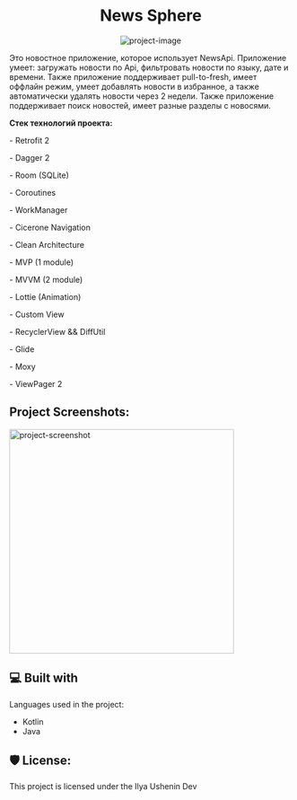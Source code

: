<h1 align="center" id="title">News Sphere</h1>

<p align="center"><img src="https://i.ibb.co/CHkDxwh/morning-news-newspaper-icon-1320136429130706490.png" alt="project-image"></p>

<p id="description">Это новостное приложение, которое использует NewsApi. Приложение умеет: загружать новости по Api, фильтровать новости по языку, дате и времени. Также приложение поддерживает pull-to-fresh, имеет оффлайн режим, умеет добавлять новости в избранное, а также автоматически удалять новости через 2 недели. Также приложение поддерживает поиск новостей, имеет разные разделы с новосями. </p>

<p><b>Стек технологий проекта:</b></p>

<p>- Retrofit 2</p>

<p>- Dagger 2</p>

<p>- Room (SQLite) </p>

<p>- Coroutines</p>

<p>- WorkManager</p>

<p>- Cicerone Navigation</p>

<p>- Clean Architecture</p>

<p>- MVP (1 module)</p>

<p>- MVVM (2 module)</p>

<p>- Lottie (Animation)</p>

<p>- Custom View</p>

<p>- RecyclerView &amp;&amp; DiffUtil</p>

<p>- Glide</p>

<p>- Moxy</p>

<p>- ViewPager 2</p>

<h2>Project Screenshots:</h2>

<img src="https://i.ibb.co/N1dV2Wv/Pics-Art-01-14-02-48-05.png" alt="project-screenshot" width="400" height="400/">

  
  
<h2>💻 Built with</h2>

Languages used in the project:

*   Kotlin
*   Java

<h2>🛡️ License:</h2>

This project is licensed under the Ilya Ushenin Dev
